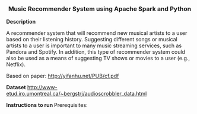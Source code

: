 <center><h3>Music Recommender System using Apache Spark and Python</h3></center>

<b>Description</b>

A recommender system that will recommend new musical artists to a user based on their listening history. Suggesting different songs or musical artists to a user is important to many music streaming services, such as Pandora and Spotify. In addition, this type of recommender system could also be used as a means of suggesting TV shows or movies to a user (e.g., Netflix).

Based on paper: http://yifanhu.net/PUB/cf.pdf<br/>

<b>Dataset</b>
http://www-etud.iro.umontreal.ca/~bergstrj/audioscrobbler_data.html<br/>

<b>Instructions to run </b>
Prerequisites:
